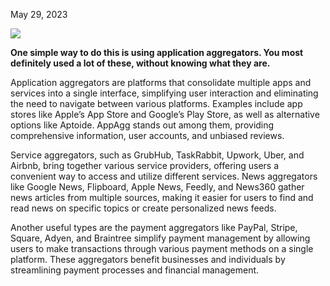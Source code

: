 May 29, 2023

![](https://i.imgur.com/ggdyNel.png)

**One simple way to do this is using application aggregators. You most definitely used a lot of these, without knowing what they are.**

Application aggregators are platforms that consolidate multiple apps and services into a single interface, simplifying user interaction and eliminating the need to navigate between various platforms. Examples include app stores like Apple’s App Store and Google’s Play Store, as well as alternative options like Aptoide. AppAgg stands out among them, providing comprehensive information, user accounts, and unbiased reviews.

Service aggregators, such as GrubHub, TaskRabbit, Upwork, Uber, and Airbnb, bring together various service providers, offering users a convenient way to access and utilize different services. News aggregators like Google News, Flipboard, Apple News, Feedly, and News360 gather news articles from multiple sources, making it easier for users to find and read news on specific topics or create personalized news feeds.

Another useful types are the payment aggregators like PayPal, Stripe, Square, Adyen, and Braintree simplify payment management by allowing users to make transactions through various payment methods on a single platform. These aggregators benefit businesses and individuals by streamlining payment processes and financial management.